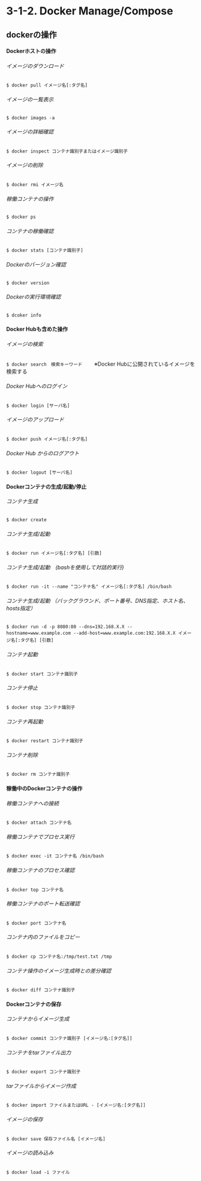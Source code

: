 # 3-1-2. Docker Manage/Compose

## dockerの操作
#### Dockerホストの操作
###### イメージのダウンロード
`$ docker pull イメージ名[:タグ名]`
###### イメージの一覧表示
`$ docker images -a`
###### イメージの詳細確認
`$ docker inspect コンテナ識別子またはイメージ識別子`
###### イメージの削除
`$ docker rmi イメージ名`
###### 稼働コンテナの操作
`$ docker ps`
###### コンテナの稼働確認
`$ docker stats [コンテナ識別子]`
###### Dockerのバージョン確認
`$ docker version`
###### Dockerの実行環境確認
`$ dcoker info`
#### Docker Hubも含めた操作
###### イメージの検索
`$ docker search　検索キーワード` 　　※Docker Hubに公開されているイメージを検索する
###### Docker Hubへのログイン
`$ docker login [サーバ名]`
###### イメージのアップロード
`$ docker push イメージ名[:タグ名]`
###### Docker Hub からのログアウト
`$ docker logout [サーバ名]`
#### Dockerコンテナの生成/起動/停止
###### コンテナ生成
`$ docker create`
###### コンテナ生成/起動
`$ docker run イメージ名[:タグ名] [引数]`
###### コンテナ生成/起動　(bashを使用して対話的実行)
`$ docker run -it --name "コンテナ名" イメージ名[:タグ名] /bin/bash`
###### コンテナ生成/起動 （バックグラウンド、ポート番号、DNS指定、ホスト名、hosts指定）
`$ docker run -d -p 8080:80 --dns=192.168.X.X --hostname=www.example.com --add-host=www.example.com:192.168.X.X イメージ名[:タグ名] [引数]`　　
###### コンテナ起動
`$ docker start コンテナ識別子`
###### コンテナ停止
`$ docker stop コンテナ識別子`
###### コンテナ再起動
`$ docker restart コンテナ識別子`
###### コンテナ削除
`$ docker rm コンテナ識別子`
#### 稼働中のDockerコンテナの操作
###### 稼働コンテナへの接続
`$ docker attach コンテナ名`
###### 稼働コンテナでプロセス実行
`$ docker exec -it コンテナ名 /bin/bash`
###### 稼働コンテナのプロセス確認
`$ docker top コンテナ名`
###### 稼働コンテナのポート転送確認
`$ docker port コンテナ名`
###### コンテナ内のファイルをコピー
`$ docker cp コンテナ名:/tmp/test.txt /tmp`
###### コンテナ操作のイメージ生成時との差分確認
`$ docker diff コンテナ識別子`
#### Dockerコンテナの保存
###### コンテナからイメージ生成
`$ docker commit コンテナ識別子 [イメージ名:[タグ名]]`
###### コンテナをtarファイル出力
`$ docker export コンテナ識別子`
###### tarファイルからイメージ作成
`$ docker import ファイルまたはURL - [イメージ名:[タグ名]]`
###### イメージの保存
`$ docker save 保存ファイル名 [イメージ名]`
###### イメージの読み込み
`$ docker load -i ファイル`
